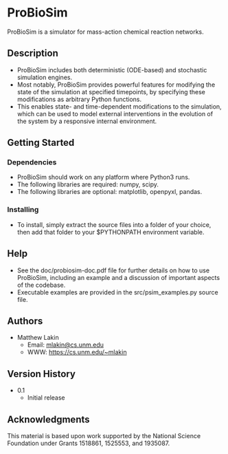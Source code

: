 # ProBioSim

ProBioSim is a simulator for mass-action chemical reaction networks.

## Description

- ProBioSim includes both deterministic (ODE-based) and stochastic simulation engines.
- Most notably, ProBioSim provides powerful features for modifying the state of the simulation at specified timepoints, by specifying these modifications as arbitrary Python functions.
- This enables state- and time-dependent modifications to the simulation, which can be used to model external interventions in the evolution of the system by a responsive internal environment.

## Getting Started

### Dependencies

- ProBioSim should work on any platform where Python3 runs.
- The following libraries are required: numpy, scipy.
- The following libraries are optional: matplotlib, openpyxl, pandas.

### Installing

- To install, simply extract the source files into a folder of your choice, then add that folder to your $PYTHONPATH environment variable.

## Help

- See the doc/probiosim-doc.pdf file for further details on how to use ProBioSim, including an example and a discussion of important aspects of the codebase.
- Executable examples are provided in the src/psim\_examples.py source file.

## Authors

- Matthew Lakin
  - Email: mlakin@cs.unm.edu
  - WWW: https://cs.unm.edu/~mlakin

## Version History

* 0.1
    * Initial release

## Acknowledgments

This material is based upon work supported by the National Science Foundation under Grants 1518861, 1525553, and 1935087.
